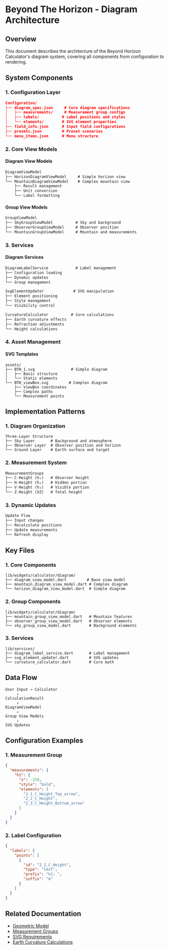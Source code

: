 # Beyond The Horizon - Diagram Architecture

## Overview
This document describes the architecture of the Beyond Horizon Calculator's diagram system, covering all components from configuration to rendering.

## System Components

### 1. Configuration Layer
```json
Configuration/
├── diagram_spec.json     # Core diagram specifications
│   ├── measurements/     # Measurement group configs
│   ├── labels/          # Label positions and styles
│   └── elements/        # SVG element properties
├── field_info.json      # Input field configurations
├── presets.json         # Preset scenarios
└── menu_items.json      # Menu structure
```

### 2. Core View Models

#### Diagram View Models
```dart
DiagramViewModel
├── HorizonDiagramViewModel     # Simple horizon view
└── MountainDiagramViewModel    # Complex mountain view
    ├── Result management
    ├── Unit conversion
    └── Label formatting
```

#### Group View Models
```dart
GroupViewModel
├── SkyGroupViewModel          # Sky and background
├── ObserverGroupViewModel     # Observer position
└── MountainGroupViewModel     # Mountain and measurements
```

### 3. Services

#### Diagram Services
```dart
DiagramLabelService            # Label management
├── Configuration loading
├── Dynamic updates
└── Group management

SvgElementUpdater             # SVG manipulation
├── Element positioning
├── Style management
└── Visibility control

CurvatureCalculator          # Core calculations
├── Earth curvature effects
├── Refraction adjustments
└── Height calculations
```

### 4. Asset Management

#### SVG Templates
```
assets/
├── BTH_1.svg                # Simple diagram
│   ├── Basic structure
│   └── Static elements
└── BTH_viewBox.svg         # Complex diagram
    ├── ViewBox coordinates
    ├── Complex paths
    └── Measurement points
```

## Implementation Patterns

### 1. Diagram Organization
```
Three-Layer Structure
├── Sky Layer       # Background and atmosphere
├── Observer Layer  # Observer position and horizon
└── Ground Layer    # Earth surface and target
```

### 2. Measurement System
```dart
MeasurementGroups
├── C-Height (h₁)   # Observer height
├── H-Height (h₂)   # Hidden portion
├── V-Height (h₃)   # Visible portion
└── Z-Height (XZ)   # Total height
```

### 3. Dynamic Updates
```dart
Update Flow
├── Input changes
├── Recalculate positions
├── Update measurements
└── Refresh display
```

## Key Files

### 1. Core Components
```
lib/widgets/calculator/diagram/
├── diagram_view_model.dart         # Base view model
├── mountain_diagram_view_model.dart # Complex diagram
└── horizon_diagram_view_model.dart  # Simple diagram
```

### 2. Group Components
```
lib/widgets/calculator/diagram/
├── mountain_group_view_model.dart   # Mountain features
├── observer_group_view_model.dart   # Observer elements
└── sky_group_view_model.dart        # Background elements
```

### 3. Services
```
lib/services/
├── diagram_label_service.dart       # Label management
├── svg_element_updater.dart         # SVG updates
└── curvature_calculator.dart        # Core math
```

## Data Flow

```
User Input → Calculator
     ↓
CalculationResult
     ↓
DiagramViewModel
     ↓
Group View Models
     ↓
SVG Updates
```

## Configuration Examples

### 1. Measurement Group
```json
{
  "measurements": {
    "h1": {
      "x": -250,
      "style": "bold",
      "elements": [
        "2_1_C_Height_Top_arrow",
        "2_2_C_Height",
        "2_3_C_Height_Bottom_arrow"
      ]
    }
  }
}
```

### 2. Label Configuration
```json
{
  "labels": {
    "points": [
      {
        "id": "2_2_C_Height",
        "type": "text",
        "prefix": "h1: ",
        "suffix": "m"
      }
    ]
  }
}
```

## Related Documentation
- [Geometric Model](diagram_explanation.md)
- [Measurement Groups](measurement_groups/technical/measurement_types.md)
- [SVG Requirements](svg_requirements.md)
- [Earth Curvature Calculations](earth_curvature_calculations.md)
